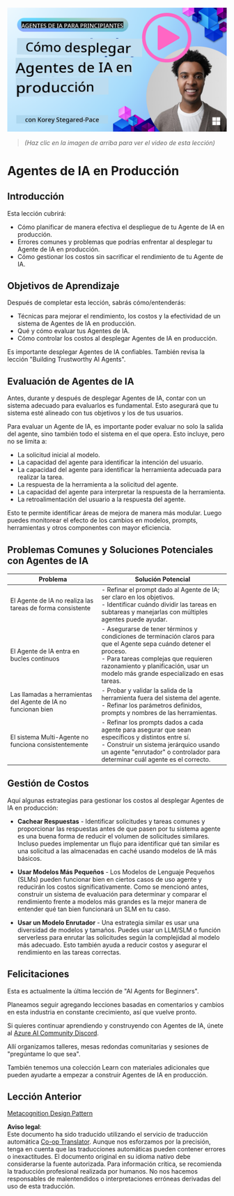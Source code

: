 <!--
CO_OP_TRANSLATOR_METADATA:
{
  "original_hash": "1ad5de6a6388d02c145a92dd04358bab",
  "translation_date": "2025-07-12T13:34:33+00:00",
  "source_file": "10-ai-agents-production/README.md",
  "language_code": "es"
}
-->
[![AI Agents In Production](../../../translated_images/lesson-10-thumbnail.2b79a30773db093e0b4fb47aaa618069e0afb4745fad4836526cf51df87f9ac9.es.png)](https://youtu.be/l4TP6IyJxmQ?si=IvCW3cbw0NJ2mUMV)

> _(Haz clic en la imagen de arriba para ver el video de esta lección)_
# Agentes de IA en Producción

## Introducción

Esta lección cubrirá:

- Cómo planificar de manera efectiva el despliegue de tu Agente de IA en producción.
- Errores comunes y problemas que podrías enfrentar al desplegar tu Agente de IA en producción.
- Cómo gestionar los costos sin sacrificar el rendimiento de tu Agente de IA.

## Objetivos de Aprendizaje

Después de completar esta lección, sabrás cómo/entenderás:

- Técnicas para mejorar el rendimiento, los costos y la efectividad de un sistema de Agentes de IA en producción.
- Qué y cómo evaluar tus Agentes de IA.
- Cómo controlar los costos al desplegar Agentes de IA en producción.

Es importante desplegar Agentes de IA confiables. También revisa la lección "Building Trustworthy AI Agents".

## Evaluación de Agentes de IA

Antes, durante y después de desplegar Agentes de IA, contar con un sistema adecuado para evaluarlos es fundamental. Esto asegurará que tu sistema esté alineado con tus objetivos y los de tus usuarios.

Para evaluar un Agente de IA, es importante poder evaluar no solo la salida del agente, sino también todo el sistema en el que opera. Esto incluye, pero no se limita a:

- La solicitud inicial al modelo.
- La capacidad del agente para identificar la intención del usuario.
- La capacidad del agente para identificar la herramienta adecuada para realizar la tarea.
- La respuesta de la herramienta a la solicitud del agente.
- La capacidad del agente para interpretar la respuesta de la herramienta.
- La retroalimentación del usuario a la respuesta del agente.

Esto te permite identificar áreas de mejora de manera más modular. Luego puedes monitorear el efecto de los cambios en modelos, prompts, herramientas y otros componentes con mayor eficiencia.

## Problemas Comunes y Soluciones Potenciales con Agentes de IA

| **Problema**                                   | **Solución Potencial**                                                                                                                                                                                                     |
| ---------------------------------------------- | -------------------------------------------------------------------------------------------------------------------------------------------------------------------------------------------------------------------------- |
| El Agente de IA no realiza las tareas de forma consistente | - Refinar el prompt dado al Agente de IA; ser claro en los objetivos.<br>- Identificar cuándo dividir las tareas en subtareas y manejarlas con múltiples agentes puede ayudar.                                              |
| El Agente de IA entra en bucles continuos     | - Asegurarse de tener términos y condiciones de terminación claros para que el Agente sepa cuándo detener el proceso.<br>- Para tareas complejas que requieren razonamiento y planificación, usar un modelo más grande especializado en esas tareas. |
| Las llamadas a herramientas del Agente de IA no funcionan bien | - Probar y validar la salida de la herramienta fuera del sistema del agente.<br>- Refinar los parámetros definidos, prompts y nombres de las herramientas.                                                                  |
| El sistema Multi-Agente no funciona consistentemente | - Refinar los prompts dados a cada agente para asegurar que sean específicos y distintos entre sí.<br>- Construir un sistema jerárquico usando un agente "enrutador" o controlador para determinar cuál agente es el correcto. |

## Gestión de Costos

Aquí algunas estrategias para gestionar los costos al desplegar Agentes de IA en producción:

- **Cachear Respuestas** - Identificar solicitudes y tareas comunes y proporcionar las respuestas antes de que pasen por tu sistema agente es una buena forma de reducir el volumen de solicitudes similares. Incluso puedes implementar un flujo para identificar qué tan similar es una solicitud a las almacenadas en caché usando modelos de IA más básicos.

- **Usar Modelos Más Pequeños** - Los Modelos de Lenguaje Pequeños (SLMs) pueden funcionar bien en ciertos casos de uso agente y reducirán los costos significativamente. Como se mencionó antes, construir un sistema de evaluación para determinar y comparar el rendimiento frente a modelos más grandes es la mejor manera de entender qué tan bien funcionará un SLM en tu caso.

- **Usar un Modelo Enrutador** - Una estrategia similar es usar una diversidad de modelos y tamaños. Puedes usar un LLM/SLM o función serverless para enrutar las solicitudes según la complejidad al modelo más adecuado. Esto también ayuda a reducir costos y asegurar el rendimiento en las tareas correctas.

## Felicitaciones

Esta es actualmente la última lección de "AI Agents for Beginners".

Planeamos seguir agregando lecciones basadas en comentarios y cambios en esta industria en constante crecimiento, así que vuelve pronto.

Si quieres continuar aprendiendo y construyendo con Agentes de IA, únete al <a href="https://discord.gg/kzRShWzttr" target="_blank">Azure AI Community Discord</a>.

Allí organizamos talleres, mesas redondas comunitarias y sesiones de "pregúntame lo que sea".

También tenemos una colección Learn con materiales adicionales que pueden ayudarte a empezar a construir Agentes de IA en producción.

## Lección Anterior

[Metacognition Design Pattern](../09-metacognition/README.md)

**Aviso legal**:  
Este documento ha sido traducido utilizando el servicio de traducción automática [Co-op Translator](https://github.com/Azure/co-op-translator). Aunque nos esforzamos por la precisión, tenga en cuenta que las traducciones automáticas pueden contener errores o inexactitudes. El documento original en su idioma nativo debe considerarse la fuente autorizada. Para información crítica, se recomienda la traducción profesional realizada por humanos. No nos hacemos responsables de malentendidos o interpretaciones erróneas derivadas del uso de esta traducción.
